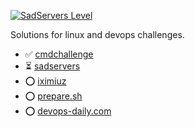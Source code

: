 [![SadServers Level](https://img.shields.io/badge/SadServers-Master-FF6D00?style=flat-square&labelColor=FFC400&logo=kubernetes&logoColor=1A237E&logoSize=auto)](https://sadservers.com/accounts/dashboard)

Solutions for linux and devops challenges.

- ✅ [cmdchallenge](cmdchallenge/)
- ⏳ [sadservers](sadservers/) 
- ⭕ [iximiuz](https://labs.iximiuz.com/)
- ⭕ [prepare.sh](https://prepare.sh/projects/devops)
- ⭕ [devops-daily.com](https://devops-daily.com/exercises)

